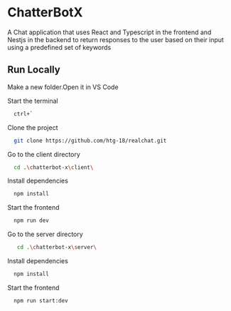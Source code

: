
# ChatterBotX

A Chat application that uses React and Typescript in the frontend and Nestjs in the backend to return responses to the user based on their input using a predefined set of keywords


## Run Locally
Make a new folder.Open it in VS Code

Start the terminal

```bash
  ctrl+`
```


Clone the project

```bash
  git clone https://github.com/htg-18/realchat.git
```

Go to the client directory

```bash
  cd .\chatterbot-x\client\
```

Install dependencies

```bash
  npm install
```

Start the frontend

```bash
  npm run dev
```

Go to the server directory

```bash
   cd .\chatterbot-x\server\
```

Install dependencies

```bash
  npm install
```

Start the frontend

```bash
  npm run start:dev
```


